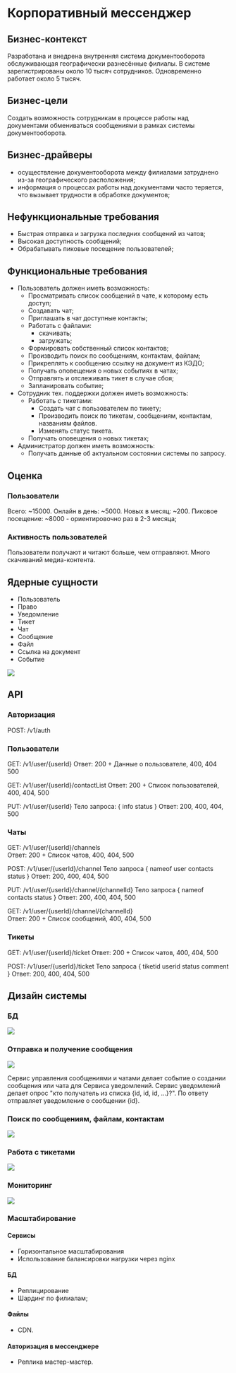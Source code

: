 # Корпоративный мессенджер

## Бизнес-контекст

Разработана и внедрена внутренняя система документооборота обслуживающая географически разнесённые филиалы. В системе зарегистрированы около 10 тысяч сотрудников. Одновременно работает около 5 тысяч. 
## Бизнес-цели

Создать возможность сотрудникам в процессе работы над документами обмениваться сообщениями в рамках системы документооборота.
## Бизнес-драйверы

- осуществление документооборота между филиалами затруднено из-за географического расположения;
- информация о процессах работы над документами часто теряется, что вызывает трудности в обработке документов;
## Нефункциональные требования

- Быстрая отправка и загрузка последних сообщений из чатов;
- Высокая доступность сообщений;
- Обрабатывать пиковые посещение пользователей;
## Функциональные требования

- Пользователь должен иметь возможность:
	- Просматривать список сообщений в чате, к которому есть доступ;
	- Создавать чат;
	- Приглашать в чат доступные контакты;
	- Работать с файлами:
		- скачивать;
		- загружать;
	- Формировать собственный список контактов;
	- Производить поиск по сообщениям, контактам, файлам;
	- Прикреплять к сообщению ссылку на документ из КЭДО;
	- Получать оповещения о новых событиях в чатах;
	- Отправлять и отслеживать тикет в случае сбоя;
	- Запланировать событие;
- Сотрудник тех. поддержки должен иметь возможность:
	- Работать с тикетами:
		- Создать чат с пользователем по тикету;
		- Производить поиск по тикетам, сообщениям, контактам, названиям файлов.
		- Изменять статус тикета.
	- Получать оповещения о новых тикетах;
- Администратор должен иметь возможность:
	- Получать данные об актуальном состоянии системы по запросу.
## Оценка
### Пользователи
Всего: ~15000.
Онлайн в день: ~5000.
Новых в месяц: ~200.
Пиковое посещение: ~8000 - ориентировочно раз в 2-3 месяца;
### Активность пользователей
Пользователи получают и читают больше, чем отправляют.
Много скачиваний медиа-контента.
## Ядерные сущности

- Пользователь
- Право
- Уведомление
- Тикет
- Чат
- Сообщение
- Файл
- Ссылка на документ
- Событие

![](./images/Pasted%20image%2020241013094459.png)

## API

### Авторизация

POST: /v1/auth
### Пользователи

GET: /v1/user/{userId} 
Ответ: 200 + Данные о пользователе, 400, 404 500

GET: /v1/user/{userId}/contactList 
Ответ: 200 + Список пользователей, 400, 404, 500

PUT: /v1/user/{userId} 
Тело запроса:
{
	info
	status
}
Ответ: 200, 400, 404, 500
### Чаты

GET: /v1/user/{userId}/channels\
Ответ: 200 + Список чатов, 400, 404, 500

POST: /v1/user/{userId}/channel
Тело запроса
{
	nameof
	user
	contacts
	status
}
Ответ: 200, 400, 404, 500

PUT: /v1/user/{userId}/channel/{channelId}
Тело запроса
{
	nameof
	contacts
	status
}
Ответ: 200, 400, 404, 500

GET: /v1/user/{userId}/channel/{channelId}\
Ответ: 200 + Список сообщений, 400, 404, 500
### Тикеты

GET: /v1/user/{userId}/ticket
Ответ: 200 + Список чатов, 400, 404, 500

POST: /v1/user/{userId}/ticket
Тело запроса
{
	tiketid
	userid
	status
	comment
}
Ответ: 200, 400, 404, 500

## Дизайн системы

### БД

![](./images/Pasted%20image%2020241021095800.png)
### Отправка и получение сообщения

![](./images/Pasted%20image%2020241021203309.png)

Сервис управления сообщениями и чатами делает событие о создании сообщения или чата для Сервиса уведомлений. Сервис уведомлений делает опрос "кто получатель из списка {id, id, id, ...}?". По ответу отправляет уведомление о сообщении {id}.

### Поиск по сообщениям, файлам, контактам

![](./images/Pasted%20image%2020241015210550.png)
### Работа с тикетами

![](./images/Pasted%20image%2020241015210559.png)

### Мониторинг

![](Pasted%20image%2020241021203819.png)

### Масштабирование

#### Сервисы
- Горизонтальное масштабирования
- Использование балансировки нагрузки через nginx
#### БД
- Реплицирование
- Шардинг по филиалам;
#### Файлы
- CDN.
#### Авторизация в мессенджере
- Реплика мастер-мастер.